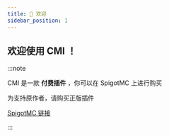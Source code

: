 ```yaml
---
title: 👋 欢迎
sidebar_position: 1
---
```


<!-- ![](https://count.kjchmc.cn/get/@SnowyMC?theme=minecraft) -->

## 欢迎使用 CMI ！

:::note

CMI 是一款 **付费插件** ，你可以在 SpigotMC 上进行购买

为支持原作者，请购买正版插件

[SpigotMC 链接](https://www.spigotmc.org/resources/cmi-300-commands-insane-kits-portals-essentials-economy-mysql-sqlite-much-more.3742/)

:::
